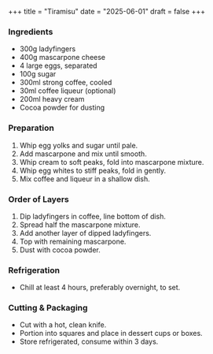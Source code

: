 +++
title = "Tiramisu"
date = "2025-06-01"
draft = false
+++

### Ingredients

- 300g ladyfingers
- 400g mascarpone cheese
- 4 large eggs, separated
- 100g sugar
- 300ml strong coffee, cooled
- 30ml coffee liqueur (optional)
- 200ml heavy cream
- Cocoa powder for dusting

### Preparation

1. Whip egg yolks and sugar until pale.
2. Add mascarpone and mix until smooth.
3. Whip cream to soft peaks, fold into mascarpone mixture.
4. Whip egg whites to stiff peaks, fold in gently.
5. Mix coffee and liqueur in a shallow dish.

### Order of Layers

1. Dip ladyfingers in coffee, line bottom of dish.
2. Spread half the mascarpone mixture.
3. Add another layer of dipped ladyfingers.
4. Top with remaining mascarpone.
5. Dust with cocoa powder.

### Refrigeration

- Chill at least 4 hours, preferably overnight, to set.

### Cutting & Packaging

- Cut with a hot, clean knife.
- Portion into squares and place in dessert cups or boxes.
- Store refrigerated, consume within 3 days.
